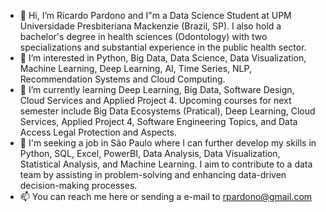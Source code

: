 - 👋 Hi, I’m Ricardo Pardono and I"m a Data Science Student at UPM Universidade Presbiteriana Mackenzie (Brazil, SP).
      I also hold a bachelor's degree in health sciences (Odontology) with two specializations and substantial experience in the public health sector.
- 👀 I’m interested in Python, Big Data, Data Science, Data Visualization, Machine Learning, Deep Learning, AI, Time Series, NLP, Recommendation Systems and Cloud Computing.
- 🌱 I’m currently learning Deep Learning, Big Data, Software Design, Cloud Services and Applied Project 4.
      Upcoming courses for next semester include Big Data Ecosystems (Pratical), Deep Learning, Cloud Services, Applied Project 4, Software Engineering Topics, and Data Access Legal Protection and Aspects.
- 💞️ I'm seeking a job in São Paulo where I can further develop my skills in Python, SQL, Excel, PowerBI, Data Analysis, Data Visualization, Statistical Analysis, and Machine Learning.
      I aim to contribute to a data team by assisting in problem-solving and enhancing data-driven decision-making processes.
- 📫 You can reach me here or sending a e-mail to rpardono@gmail.com

<!---
RickPardono/RickPardono is a ✨ special ✨ repository because its `README.md` (this file) appears on your GitHub profile.
You can click the Preview link to take a look at your changes.
--->
